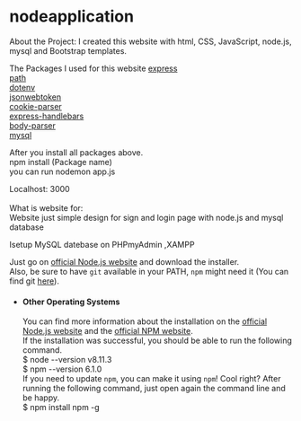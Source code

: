 # nodeapplication
About the Project:
I created this website with  html, CSS, JavaScript, node.js, mysql and Bootstrap templates.

The Packages I used for this website
[express](https://www.npmjs.com/package/express)
<br />
[path](https://www.npmjs.com/package/path)<br />
[dotenv](https://www.npmjs.com/package/dotenv)<br />
[jsonwebtoken](https://www.npmjs.com/package/jsonwebtoken)<br />
[cookie-parser](https://www.npmjs.com/package/cookie-parser)<br />
[express-handlebars](https://www.npmjs.com/package/express-handlebars)<br />
[body-parser](https://www.npmjs.com/package/body-parser)<br />
 [mysql](https://www.npmjs.com/package/mysql)<br />


After you install all packages above.<br />
npm install (Package name)<br />
you can run  nodemon app.js<br />

Localhost: 3000<br />
<br />
What is website for:<br />
Website just simple design for sign and login page with node.js and mysql database 

Isetup MySQL datebase on PHPmyAdmin ,XAMPP<br />

Just go on [official Node.js website](https://nodejs.org/) and download the installer.<br />
Also, be sure to have `git` available in your PATH, `npm` might need it (You can find git [here](https://git-scm.com/)).<br />

- #### Other Operating Systems<br />
  You can find more information about the installation on the [official Node.js website](https://nodejs.org/) and the [official NPM website](https://npmjs.org/).<br />
If the installation was successful, you should be able to run the following command.<br />
    $ node --version    v8.11.3<br />
    $ npm --version    6.1.0<br />
If you need to update `npm`, you can make it using `npm`! Cool right? After running the following command, just open again the command line and be happy.<br />
    $ npm install npm -g




